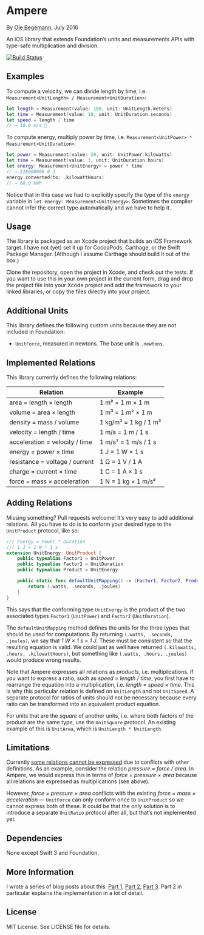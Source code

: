 # Ampere

By [Ole Begemann][Ole Begemann], July 2016

An iOS library that extends Foundation’s units and measurements APIs with type-safe multiplication and division.

[![Build Status](https://travis-ci.org/ole/Ampere.svg?branch=master)](https://travis-ci.org/ole/Ampere)


## Examples

To compute a velocity, we can divide length by time, i.e. `Measurement<UnitLength> / Measurement<UnitDuration>`:

~~~swift
let length = Measurement(value: 100, unit: UnitLength.meters)
let time = Measurement(value: 10, unit: UnitDuration.seconds)
let speed = length / time
// → 10.0 m/s 🎉
~~~

To compute energy, multiply power by time, i.e. `Measurement<UnitPower> * Measurement<UnitDuration>`:

~~~swift
let power = Measurement(value: 20, unit: UnitPower.kilowatts)
let time = Measurement(value: 3, unit: UnitDuration.hours)
let energy: Measurement<UnitEnergy> = power * time
// → 216000000.0 J
energy.converted(to: .kilowattHours)
// → 60.0 kWh
~~~

Notice that in this case we had to explicitly specify the type of the `energy` variable in `let energy: Measurement<UnitEnergy>`. Sometimes the compiler cannot infer the correct type automatically and we have to help it.


## Usage

The library is packaged as an Xcode project that builds an iOS Framework target. I have not (yet) set it up for CocoaPods, Carthage, or the Swift Package Manager. (Although I assume Carthage should build it out of the box.)

Clone the repository, open the project in Xcode, and check out the tests. If you want to use this in your own project in the current form, drag and drop the project file into your Xcode project and add the framework to your linked libraries, or copy the files directly into your project.


## Additional Units

This library defines the following custom units because they are not included in Foundation:

- `UnitForce`, measured in newtons. The base unit is `.newtons`.


## Implemented Relations

This library currently defines the following relations:

| Relation                       | Example               |
| -------------                  | -------------         |
| area = length × length         | 1 m² = 1 m × 1 m      |
| volume = area × length         | 1 m³ = 1 m² × 1 m     |
| density = mass / volume        | 1 kg/m³ = 1 kg / 1 m³ | 
| velocity = length / time       | 1 m/s = 1 m / 1 s     |
| acceleration = velocity / time | 1 m/s² = 1 m/s / 1 s  |
| energy = power × time          | 1 J = 1 W × 1 s       |
| resistance = voltage / current | 1 Ω = 1 V / 1 A       |
| charge = current × time        | 1 C = 1 A × 1 s       |
| force = mass × acceleration    | 1 N = 1 kg × 1 m/s²   |


## Adding Relations

Missing something? Pull requests welcome! It’s very easy to add additional relations. All you have to do is to conform your desired type to the `UnitProduct` protocol, like so:

~~~swift
/// Energy = Power * Duration
/// 1 J = 1 W * 1 s
extension UnitEnergy: UnitProduct {
    public typealias Factor1 = UnitPower
    public typealias Factor2 = UnitDuration
    public typealias Product = UnitEnergy

    public static func defaultUnitMapping() -> (Factor1, Factor2, Product) {
        return (.watts, .seconds, .joules)
    }
}
~~~

This says that the conforming type `UnitEnergy` is the product of the two associated types `Factor1` (`UnitPower`) and `Factor2` (`UnitDuration`).

The `defaultUnitMapping` method defines the units for the three types that should be used for computations. By returning `(.watts, .seconds, .joules)`, we say that _1 W × 1 s = 1 J_. These must be consistent so that the resulting equation is valid. We could just as well have returned `(.kilowatts, .hours, .kilowattHours)`, but something like `(.watts, .hours, .joules)` would produce wrong results.

Note that Ampere expresses all relations as _products_, i.e. multiplications. If you want to express a ratio, such as _speed = length / time_, you first have to rearrange the equation into a multiplication, i.e. _length = speed × time_. This is why this particular relation is defined on `UnitLength` and not `UnitSpeed`. A separate protocol for ratios of units should not be necessary because every ratio can be transformed into an equivalent product equation.

For units that are the _square_ of another units, i.e. where both factors of the product are the same type, use the `UnitSquare` protocol. An existing example of this is `UnitArea`, which is `UnitLength * UnitLength`.


## Limitations

Currently [some relations cannot be expressed](https://github.com/ole/Ampere/issues/5) due to conflicts with other definitions. As an example, consider the relation _pressure = force / area_. In Ampere, we would express this in terms of _force = pressure × area_ because all relations are expressed as multiplications (see above).

However, _force = pressure × area_ conflicts with the existing _force = mass × acceleration_ — `UnitForce` can only conform once to `UnitProduct` so we cannot express both of these. It could be that the only solution is to introduce a separate `UnitRatio` protocol after all, but that’s not implemented yet.


## Dependencies

None except Swift 3 and Foundation.


## More Information

I wrote a series of blog posts about this: [Part 1], [Part 2], [Part 3]. Part 2 in particular explains the implementation in a lot of detail.


## License

MIT License. See LICENSE file for details.

[Ole Begemann]: http://oleb.net/
[Part 1]: http://oleb.net/blog/2016/07/measurements-and-units/
[Part 2]: http://oleb.net/blog/2016/07/unitproduct/
[Part 3]: http://oleb.net/blog/2016/07/unitsquare/
